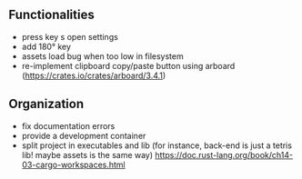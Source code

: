 ## Functionalities

- press key s open settings
- add 180° key
- assets load bug when too low in filesystem
- re-implement clipboard copy/paste button using arboard (https://crates.io/crates/arboard/3.4.1)

## Organization

- fix documentation errors
- provide a development container
- split project in executables and lib (for instance, back-end is just a tetris lib! maybe assets is the same way)
https://doc.rust-lang.org/book/ch14-03-cargo-workspaces.html

